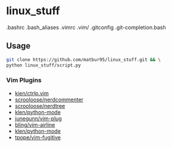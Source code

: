 # linux_stuff

.bashrc
.bash_aliases
.vimrc
.vim/
.gitconfig
.git-completion.bash

## Usage
```sh
git clone https://github.com/matbur95/linux_stuff.git && \
python linux_stuff/script.py
```

### Vim Plugins

- [kien/ctrlp.vim](https://github.com/kien/ctrlp.vim/blob/master/readme.md)
- [scrooloose/nerdcommenter](https://github.com/scrooloose/nerdcommenter/blob/master/README.md)
- [scrooloose/nerdtree](https://github.com/scrooloose/nerdtree/blob/master/README.markdown)
- [klen/python-mode](https://github.com/klen/python-mode/blob/develop/README.rst)
- [junegunn/vim-plug](https://github.com/junegunn/vim-plug/blob/master/README.md)
- [bling/vim-airline](https://github.com/bling/vim-airline/blob/master/README.md)
- [klen/python-mode](https://github.com/klen/python-mode/blob/develop/README.rst)
- [tpope/vim-fugitive](https://github.com/tpope/vim-fugitive/blob/master/README.markdown)
